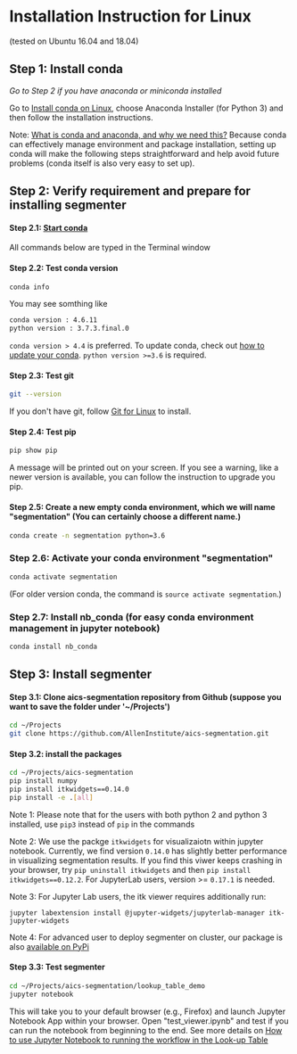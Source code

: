 # Installation Instruction for Linux

(tested on Ubuntu 16.04 and 18.04)


## Step 1: Install conda

*Go to Step 2 if you have anaconda or miniconda installed*

Go to [Install conda on Linux](https://docs.conda.io/projects/conda/en/latest/user-guide/install/linux.html), choose Anaconda Installer (for Python 3) and then follow the installation instructions.

Note: [What is conda and anaconda, and why we need this?](conda_why.md) Because conda can effectively manage environment and package installation, setting up conda will make the following steps straightforward and help avoid future problems (conda itself is also very easy to set up).


## Step 2: Verify requirement and prepare for installing segmenter

#### Step 2.1: [Start conda](https://docs.conda.io/projects/conda/en/latest/user-guide/getting-started.html#starting-conda)

All commands below are typed in the Terminal window

#### Step 2.2: Test conda version

```bash
conda info
```

You may see somthing like
```bash
conda version : 4.6.11
python version : 3.7.3.final.0
```

`conda version > 4.4` is preferred. To update conda, check out [how to update your conda](https://www.anaconda.com/keeping-anaconda-date/). `python version >=3.6` is required.

#### Step 2.3: Test git

```bash 
git --version
```

If you don't have git, follow [Git for Linux](https://www.atlassian.com/git/tutorials/install-git#linux) to install.
#### Step 2.4: Test pip

```bash
pip show pip
```

A message will be printed out on your screen. If you see a warning, like a newer version is available, you can follow the instruction to upgrade you pip.

#### Step 2.5: Create a new empty conda environment, which we will name "segmentation" (You can certainly choose a different name.)

``` bash 
conda create -n segmentation python=3.6
```

### Step 2.6: Activate your conda environment "segmentation"

``` bash
conda activate segmentation
```

(For older version conda, the command is `source activate segmentation`.)

### Step 2.7: Install nb_conda (for easy conda environment management in jupyter notebook)

```bash
conda install nb_conda
```

## Step 3: Install segmenter

#### Step 3.1: Clone aics-segmentation repository from Github (suppose you want to save the folder under '~/Projects')

```bash
cd ~/Projects
git clone https://github.com/AllenInstitute/aics-segmentation.git
```

#### Step 3.2: install the packages

```bash
cd ~/Projects/aics-segmentation
pip install numpy
pip install itkwidgets==0.14.0
pip install -e .[all]
```

Note 1: Please note that for the users with both python 2 and python 3 installed, use `pip3` instead of `pip` in the commands

Note 2: We use the packge `itkwidgets` for visualizaiotn within jupyter notebook. Currently, we find version `0.14.0` has slightly better performance in visualizing segmentation results. If you find this viwer keeps crashing in your browser, try `pip uninstall itkwidgets` and then `pip install itkwidgets==0.12.2`. For JupyterLab users, version >= `0.17.1` is needed.

Note 3: For Jupyter Lab users, the itk viewer requires additionally run:

```
jupyter labextension install @jupyter-widgets/jupyterlab-manager itk-jupyter-widgets
```

Note 4: For advanced user to deploy segmenter on cluster, our package is also [available on PyPi](https://pypi.org/project/aicssegmentation/)


#### Step 3.3: Test segmenter

``` bash 
cd ~/Projects/aics-segmentation/lookup_table_demo
jupyter notebook
```

This will take you to your default browser (e.g., Firefox) and launch Jupyter Notebook App within your browser. Open "test_viewer.ipynb" and test if you can run the notebook from beginning to the end. See more details on [How to use Jupyter Notebook to running the workflow in the Look-up Table](../docs/jupyter_lookup_table.md)